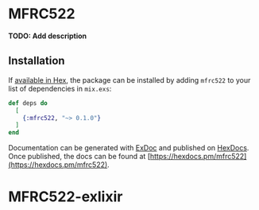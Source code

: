 # MFRC522

**TODO: Add description**

## Installation

If [available in Hex](https://hex.pm/docs/publish), the package can be installed
by adding `mfrc522` to your list of dependencies in `mix.exs`:

```elixir
def deps do
  [
    {:mfrc522, "~> 0.1.0"}
  ]
end
```

Documentation can be generated with [ExDoc](https://github.com/elixir-lang/ex_doc)
and published on [HexDocs](https://hexdocs.pm). Once published, the docs can
be found at [https://hexdocs.pm/mfrc522](https://hexdocs.pm/mfrc522).

# MFRC522-exlixir
